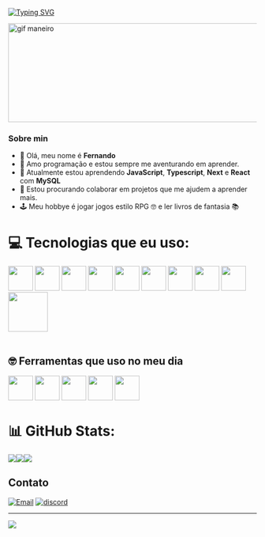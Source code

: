 [![Typing SVG](https://readme-typing-svg.herokuapp.com?font=Fira+Code&weight=600&duration=4000&pause=1000&color=7680F7&width=435&lines=Desenvolvedor+Full-stack)](https://git.io/typing-svg)

<div>
<img  width="900px" height="200px" src="https://media2.giphy.com/media/v1.Y2lkPTc5MGI3NjExY2I5bXFsbGwxNTQ2MWxrYWNxdW44d295aDc1NmYzenlkemhiMDlrZiZlcD12MV9pbnRlcm5hbF9naWZfYnlfaWQmY3Q9Zw/NKEt9elQ5cR68/giphy.webp" alt="gif maneiro">
</div>

### Sobre min ###
- 👋 Olá, meu nome é **Fernando**
- 👀 Amo programação e estou sempre me aventurando em aprender.
- 🌱 Atualmente estou aprendendo **JavaScript**, **Typescript**, **Next** e **React** com **MySQL**
- 💞️ Estou procurando colaborar em projetos que me ajudem a aprender mais.
- 🕹️ Meu hobbye é jogar jogos estilo RPG 🤓 e ler livros de fantasia 📚





# 💻 Tecnologias que eu uso:
<div >
<img width="50px" src="https://camo.githubusercontent.com/426c1121b29abc64a6b1af1e3aa3091abb38e39c87054720b765af1425c74e7f/68747470733a2f2f63646e2e6a7364656c6976722e6e65742f67682f64657669636f6e732f64657669636f6e2f69636f6e732f6a6176617363726970742f6a6176617363726970742d6f726967696e616c2e737667">
<img width="50px" src="https://camo.githubusercontent.com/a07203131922e3fa0d6d0cd787edb5597771b30d712574bbc70a3c7aaa0161ea/68747470733a2f2f63646e2e6a7364656c6976722e6e65742f67682f64657669636f6e732f64657669636f6e2f69636f6e732f747970657363726970742f747970657363726970742d6f726967696e616c2e737667">
<img width="50px" src="https://camo.githubusercontent.com/34b891c76d258e4b0ee593443e5cbc2506cdbb7d3cd6bc0e4beffa87a9c1611b/68747470733a2f2f63646e2e6a7364656c6976722e6e65742f67682f64657669636f6e732f64657669636f6e2f69636f6e732f72656163742f72656163742d6f726967696e616c2e737667">
<img width="50px" src="https://camo.githubusercontent.com/6647554cf19482c32acc6a6a3b8bd68b845fafabd474595e7e92dead3075c3ea/68747470733a2f2f63646e2e6a7364656c6976722e6e65742f67682f64657669636f6e732f64657669636f6e2f69636f6e732f68746d6c352f68746d6c352d6f726967696e616c2e737667">
<img width="50px" src="https://camo.githubusercontent.com/4eaf7f26830ffa4bc4c4502a24e9be29fa2796208648a805e8f610da811aeb05/68747470733a2f2f63646e2e6a7364656c6976722e6e65742f67682f64657669636f6e732f64657669636f6e2f69636f6e732f637373332f637373332d6f726967696e616c2e737667">
<img width="50px" src="https://camo.githubusercontent.com/d0f8d43c038c7a1b9b70bfa4f41f20707ae83817ddc0245d0de9889fb5179f91/68747470733a2f2f63646e2e73696d706c6569636f6e732e6f72672f7461696c77696e646373732f303642364434">
<img width="50px" src="https://camo.githubusercontent.com/0d4b500c99671bf83bcb747e4f25f3da28765f2bbb4cdd9733c09f9a46381aaa/68747470733a2f2f63646e2e6a7364656c6976722e6e65742f67682f64657669636f6e732f64657669636f6e2f69636f6e732f6a6176612f6a6176612d6f726967696e616c2e737667">
<img width="50px" height="50px" src="https://miro.medium.com/v2/resize:fit:640/format:webp/0*rmv6pZTW2hfP2XYd.png">
<img width="50px"  src="https://miro.medium.com/v2/resize:fit:720/format:webp/1*BQZAbczBfLYtPp-6HmN0ZQ.jpeg">
<img width="80px" src="https://www.fullstackpython.com/img/logos/postgresql.jpg">
</div>
<br>

## 🤓 Ferramentas que uso no meu dia ##
<div>
<img width="50px" src="https://camo.githubusercontent.com/f39f203ca1defeb47e3505ef9044d3303c038c60de7e67f6c229992602e59128/68747470733a2f2f63646e2e6a7364656c6976722e6e65742f67682f64657669636f6e732f64657669636f6e2f69636f6e732f7673636f64652f7673636f64652d6f726967696e616c2e737667">
<img width="50px" src="https://camo.githubusercontent.com/e39dd3b8f4afd6976f4978888b37cdaf52b825afb08eb36c99d92e2e63562553/68747470733a2f2f63646e2e6a7364656c6976722e6e65742f67682f64657669636f6e732f64657669636f6e2f69636f6e732f6669676d612f6669676d612d6f726967696e616c2e737667">
<img width="50px" src="https://camo.githubusercontent.com/57d6a70530ac5af0fcdc62581bd847a442b3025906fe959a6f959437ee5d4d95/68747470733a2f2f736b696c6c69636f6e732e6465762f69636f6e733f693d76697465">
<img width="50px" src="https://raw.githubusercontent.com/Joaommsp/skill-icons/main/icons/Notion-Dark.svg">
<img width="50px" src="https://camo.githubusercontent.com/dbe4ba9617b5f2b9c3c12682ab9b2c687078af1cd25a2f545461157d8e1e7401/68747470733a2f2f736b696c6c69636f6e732e6465762f69636f6e733f693d676974687562">
</div>

# 📊 GitHub Stats:
![](https://github-readme-stats.vercel.app/api?username=Fernandinprog&theme=dark&hide_border=false&include_all_commits=false&count_private=false)![](https://github-readme-streak-stats.herokuapp.com/?user=Fernandinprog&theme=dark&hide_border=false)![](https://github-readme-stats.vercel.app/api/top-langs/?username=Fernandinprog&theme=dark&hide_border=false&include_all_commits=false&count_private=false&layout=compact)

## Contato ##
[![Email](https://img.shields.io/badge/Gmail-D14836?style=for-the-badge&logo=gmail&logoColor=white)](mailto:fernandosandesmoura@gmail.com)
[![discord](https://img.shields.io/badge/Discord-7289DA?style=for-the-badge&logo=discord&logoColor=white)](discord.com/fernandoS2#7249)

---
[![](https://visitcount.itsvg.in/api?id=Fernandinprog&icon=0&color=0)](https://visitcount.itsvg.in)

<!-- Proudly created with GPRM ( https://gprm.itsvg.in ) -->
